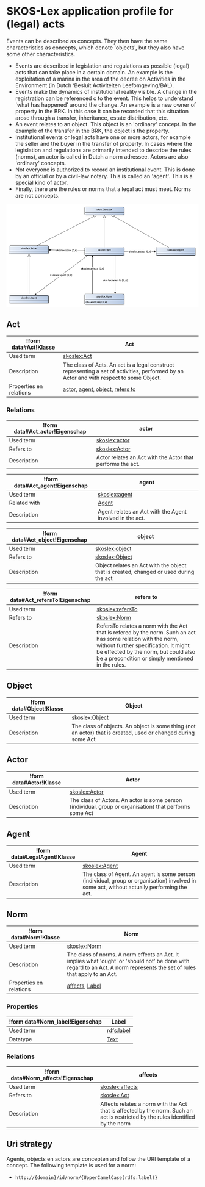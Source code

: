 # SKOS-Lex application profile for (legal) acts


Events can be described as concepts. They then have the same characteristics as concepts, which denote 'objects', but they also have some other characteristics.
* Events are described in legislation and regulations as possible (legal) acts that can take place in a certain domain. An example is the exploitation of a marina in the area of the decree on Activities in the Environment (in Dutch ‘Besluit Activiteiten Leefomgeving/BAL).
* Events make the dynamics of institutional reality visible. A change in the registration can be referenced c to the event. This helps to understand 'what has happened' around the change. An example is a new owner of property in the BRK. In this case it can be recorded that this situation arose through a transfer, inheritance, estate distribution, etc.
* An event relates to an object. This object is an 'ordinary' concept. In the example of the transfer in the BRK, the object is the property.
* Institutional events or legal acts have one or more actors, for example the seller and the buyer in the transfer of property. In cases where the legislation and regulations are primarily intended to describe the rules (norms), an actor is called in Dutch a norm adressee. Actors are also 'ordinary' concepts.
* Not everyone is authorized to record an institutional event. This is done by an official or by a civil-law notary. This is called an 'agent'. This is a special kind of actor.
* Finally, there are the rules or norms that a legal act must meet. Norms are not concepts.


![](skoslex-ap-sc.png)

## Act

|!form data#Act!Klasse|Act
|----------|------
|Used term|[skoslex:Act](http://bp4mc2.org/def/skos-lex#Act)
|Description|The class of Acts. An act is a legal construct representing a set of activities, performed by an Actor and with respect to some Object.
|Properties en relations|[actor](#Act_actor), [agent](#Act_agent), [object](#Act_object), [refers to](#Act_refersTo)


### Relations

|!form data#Act_actor!Eigenschap|actor
|----------|------
|Used term|[skoslex:actor](http://bp4mc2.org/def/skos-lex#actor)
|Refers to|[skoslex:Actor](#Actor)
|Description|Actor relates an Act with the Actor that performs the act.

|!form data#Act_agent!Eigenschap|agent
|----------|------
|Used term|[skoslex:agent](http://bp4mc2.org/def/skos-lex#agent)
|Related with|[Agent](#LegalAgent)
|Description|Agent relates an Act with the Agent involved in the act.

|!form data#Act_object!Eigenschap|object
|----------|------
|Used term|[skoslex:object](http://bp4mc2.org/def/skos-lex#object)
|Refers to|[skoslex:Object](#Object)
|Description|Object relates an Act with the object that is created, changed or used during the act

|!form data#Act_refersTo!Eigenschap|refers to
|----------|------
|Used term|[skoslex:refersTo](http://bp4mc2.org/def/skos-lex#refersTo)
|Refers to|[skoslex:Norm](#Norm)
|Description|RefersTo relates a norm with the Act that is refered by the norm. Such an act has some relation with the norm, without further specification. It might be effected by the norm, but could also be a precondition or simply mentioned in the rules.


## Object

|!form data#Object!Klasse|Object
|----------|------
|Used term|[skoslex:Object](http://bp4mc2.org/def/skos-lex#Object)
|Description|The class of objects. An object is some thing (not an actor) that is created, used or changed during some Act


## Actor

|!form data#Actor!Klasse|Actor
|----------|------
|Used term|[skoslex:Actor](http://bp4mc2.org/def/skos-lex#Actor)
|Description|The class of Actors. An actor is some person (individual, group or organisation) that performs some Act


## Agent

|!form data#LegalAgent!Klasse|Agent
|----------|------
|Used term|[skoslex:Agent](http://bp4mc2.org/def/skos-lex#Agent)
|Description|The class of Agent. An agent is some person (individual, group or organisation) involved in some act, without actually performing the act.


## Norm

|!form data#Norm!Klasse|Norm
|----------|------
|Used term|[skoslex:Norm](http://bp4mc2.org/def/skos-lex#Norm)
|Description|The class of norms. A norm effects an Act. It implies what 'ought' or 'should not' be done with regard to an Act. A norm represents the set of rules that apply to an Act.
|Properties en relations|[affects](#Norm_affects), [Label](#Norm_label)


### Properties

|!form data#Norm_label!Eigenschap|Label
|----------|------
|Used term|[rdfs:label](http://www.w3.org/2000/01/rdf-schema#label)
|Datatype|[Text](http://www.w3.org/2001/XMLSchema#string)


### Relations

|!form data#Norm_affects!Eigenschap|affects
|----------|------
|Used term|[skoslex:affects](http://bp4mc2.org/def/skos-lex#affects)
|Refers to|[skoslex:Act](#Act)
|Description|Affects relates a norm with the Act that is affected by the norm. Such an act is restricted by the rules identified by the norm


## Uri strategy


Agents, objects en actors are concepten and follow the URI template of a concept. The following template is used for a norm:
* `http://{domain}/id/norm/{UpperCamelCase(rdfs:label)}`


